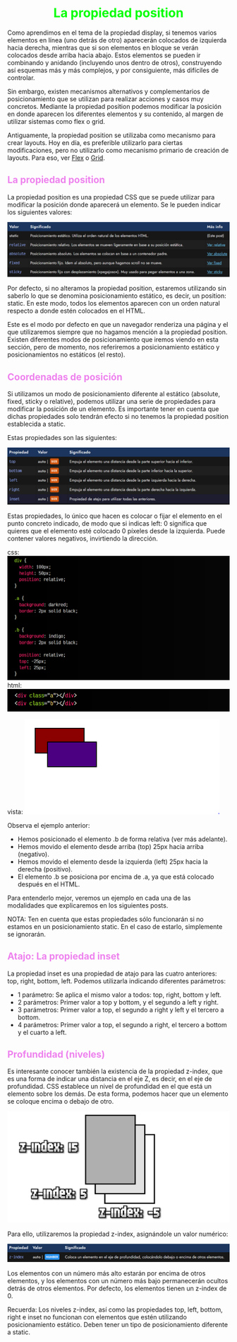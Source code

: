 # <span style="color:lime"><center>La propiedad position</center></span>

Como aprendimos en el tema de la propiedad display, si tenemos varios elementos en línea (uno detrás de otro) aparecerán colocados de izquierda hacia derecha, mientras que si son elementos en bloque se verán colocados desde arriba hacia abajo. Estos elementos se pueden ir combinando y anidando (incluyendo unos dentro de otros), construyendo así esquemas más y más complejos, y por consiguiente, más difíciles de controlar.

Sin embargo, existen mecanismos alternativos y complementarios de posicionamiento que se utilizan para realizar acciones y casos muy concretos. Mediante la propiedad position podemos modificar la posición en donde aparecen los diferentes elementos y su contenido, al margen de utilizar sistemas como flex o grid.

Antiguamente, la propiedad position se utilizaba como mecanismo para crear layouts. Hoy en día, es preferible utilizarlo para ciertas modificaciones, pero no utilizarlo como mecanismo primario de creación de layouts. Para eso, ver [Flex](https://lenguajecss.com/css/maquetacion-y-colocacion/flex/) o [Grid](https://lenguajecss.com/css/maquetacion-y-colocacion/grid-css/).

## <span style="color:violet">La propiedad position</span>
La propiedad position es una propiedad CSS que se puede utilizar para modificar la posición donde aparecerá un elemento. Se le pueden indicar los siguientes valores:

![alt text](./imagenes-la-propiedad-position/image.png)

Por defecto, si no alteramos la propiedad position, estaremos utilizando sin saberlo lo que se denomina posicionamiento estático, es decir, un position: static. En este modo, todos los elementos aparecen con un orden natural respecto a donde estén colocados en el HTML.

Este es el modo por defecto en que un navegador renderiza una página y el que utilizaremos siempre que no hagamos mención a la propiedad position. Existen diferentes modos de posicionamiento que iremos viendo en esta sección, pero de momento, nos referiremos a posicionamiento estático y posicionamientos no estáticos (el resto).

## <span style="color:violet">Coordenadas de posición</span>
Si utilizamos un modo de posicionamiento diferente al estático (absolute, fixed, sticky o relative), podemos utilizar una serie de propiedades para modificar la posición de un elemento. Es importante tener en cuenta que dichas propiedades solo tendrán efecto si no tenemos la propiedad position establecida a static.

Estas propiedades son las siguientes:

![alt text](./imagenes-la-propiedad-position/image-1.png)

Estas propiedades, lo único que hacen es colocar o fijar el elemento en el punto concreto indicado, de modo que si indicas left: 0 significa que quieres que el elemento esté colocado 0 píxeles desde la izquierda. Puede contener valores negativos, invirtiendo la dirección.

css:
![alt text](./imagenes-la-propiedad-position/image-2.png)
html:
![alt text](./imagenes-la-propiedad-position/image-3.png)

vista:
![alt text](./imagenes-la-propiedad-position/image-4.png)


Observa el ejemplo anterior:

   - Hemos posicionado el elemento .b de forma relativa (ver más adelante).
   - Hemos movido el elemento desde arriba (top) 25px hacia arriba (negativo).
   - Hemos movido el elemento desde la izquierda (left) 25px hacia la derecha (positivo).
   - El elemento .b se posiciona por encima de .a, ya que está colocado después en el HTML.

Para entenderlo mejor, veremos un ejemplo en cada una de las modalidades que explicaremos en los siguientes posts.

NOTA: Ten en cuenta que estas propiedades sólo funcionarán si no estamos en un posicionamiento static. En el caso de estarlo, simplemente se ignorarán.

## <span style="color:violet">Atajo: La propiedad inset</span>
La propiedad inset es una propiedad de atajo para las cuatro anteriores: top, right, bottom, left. Podemos utilizarla indicando diferentes parámetros:

   - 1 parámetro: Se aplica el mismo valor a todos: top, right, bottom y left.
   - 2 parámetros: Primer valor a top y bottom, y el segundo a left y right.
   - 3 parámetros: Primer valor a top, el segundo a right y left y el tercero a bottom.
   - 4 parámetros: Primer valor a top, el segundo a right, el tercero a bottom y el cuarto a left.

## <span style="color:violet">Profundidad (niveles)</span>
Es interesante conocer también la existencia de la propiedad z-index, que es una forma de indicar una distancia en el eje Z, es decir, en el eje de profundidad. CSS establece un nivel de profundidad en el que está un elemento sobre los demás. De esta forma, podemos hacer que un elemento se coloque encima o debajo de otro.

![alt text](./imagenes-la-propiedad-position/z-index.png)

Para ello, utilizaremos la propiedad z-index, asignándole un valor numérico:

![alt text](./imagenes-la-propiedad-position/image-5.png)

Los elementos con un número más alto estarán por encima de otros elementos, y los elementos con un número más bajo permanecerán ocultos detrás de otros elementos. Por defecto, los elementos tienen un z-index de 0.

Recuerda: Los niveles z-index, así como las propiedades top, left, bottom, right e inset no funcionan con elementos que estén utilizando posicionamiento estático. Deben tener un tipo de posicionamiento diferente a static.